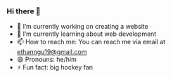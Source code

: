 ### Hi there 👋

- 🔭 I’m currently working on creating a website
- 🌱 I’m currently learning about web development
- 📫 How to reach me: You can reach me via email at ethanngu19@gmail.com
- 😄 Pronouns: he/him
- ⚡ Fun fact: big hockey fan

<!--
**ethanngu/ethanngu** is a ✨ _special_ ✨ repository because its `README.md` (this file) appears on your GitHub profile.

Here are some ideas to get you started:

- 🔭 I’m currently working on creating a website
- 🌱 I’m currently learning about web development
- 📫 How to reach me: ethanngu19@gmail.com
- 😄 Pronouns: he/him
- ⚡ Fun fact: big hockey fan 
-->
